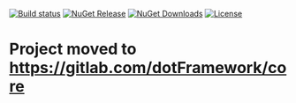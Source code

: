 [![Build status](https://ci.appveyor.com/api/projects/status/bn6avjncff97jd9b?svg=true)](https://ci.appveyor.com/project/dotFramework/core)
[![NuGet Release](https://img.shields.io/nuget/vpre/DotFramework.Core.svg)](https://www.nuget.org/packages/DotFramework.Core)
[![NuGet Downloads](https://img.shields.io/nuget/dt/DotFramework.Core.svg)](https://www.nuget.org/packages/DotFramework.Core)
[![License](https://img.shields.io/badge/license-apache%202.0-60C060.svg)](https://github.com/dotFramework/core/blob/master/LICENSE)

# Project moved to https://gitlab.com/dotFramework/core
